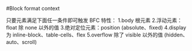 #Block format context

只要元素满足下面任一条件即可触发 BFC 特性：
1.body 根元素
2.浮动元素：float 除 none 以外的值
3.绝对定位元素：position (absolute、fixed)
4.display 为 inline-block、table-cells、flex
5.overflow 除了 visible 以外的值 (hidden、auto、scroll)